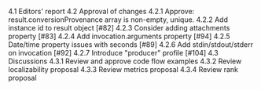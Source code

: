 4.1 Editors' report
4.2 Approval of changes
  4.2.1 Approve: result.conversionProvenance array is non-empty, unique.
  4.2.2 Add instance id to result object [#82]
  4.2.3 Consider adding attachments property [#83]
  4.2.4 Add invocation.arguments property [#94]
  4.2.5 Date/time property issues with seconds [#89]
  4.2.6 Add stdin/stdout/stderr on invocation [#92]
  4.2.7 Introduce "producer" profile [#104]
4.3 Discussions
  4.3.1 Review and approve code flow examples
  4.3.2 Review localizability proposal
  4.3.3 Review metrics proposal
  4.3.4 Review rank proposal

